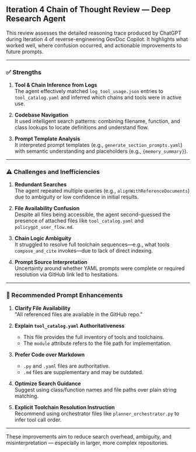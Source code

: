 ## Iteration 4 Chain of Thought Review — Deep Research Agent

This review assesses the detailed reasoning trace produced by ChatGPT during Iteration 4 of reverse-engineering GovDoc Copilot. It highlights what worked well, where confusion occurred, and actionable improvements to future prompts.

---

### ✅ Strengths

1. **Tool & Chain Inference from Logs**  
   The agent effectively matched `log_tool_usage.json` entries to `tool_catalog.yaml` and inferred which chains and tools were in active use.

2. **Codebase Navigation**  
   It used intelligent search patterns: combining filename, function, and class lookups to locate definitions and understand flow.

3. **Prompt Template Analysis**  
   It interpreted prompt templates (e.g., `generate_section_prompts.yaml`) with semantic understanding and placeholders (e.g., `{memory_summary}`).

---

### ⚠️ Challenges and Inefficiencies

1. **Redundant Searches**  
   The agent repeated multiple queries (e.g., `alignWithReferenceDocuments`) due to ambiguity or low confidence in initial results.

2. **File Availability Confusion**  
   Despite all files being accessible, the agent second-guessed the presence of attached files like `tool_catalog.yaml` and `policygpt_user_flow.md`.

3. **Chain Logic Ambiguity**  
   It struggled to resolve full toolchain sequences—e.g., what tools `compose_and_cite` invokes—due to lack of direct indexing.

4. **Prompt Source Interpretation**  
   Uncertainty around whether YAML prompts were complete or required resolution via GitHub link led to hesitations.

---

### 📌 Recommended Prompt Enhancements

1. **Clarify File Availability**  
   "All referenced files are available in the GitHub repo."

2. **Explain `tool_catalog.yaml` Authoritativeness**  
   - This file provides the full inventory of tools and toolchains.
   - The `module` attribute refers to the file path for implementation.

3. **Prefer Code over Markdown**  
   - `.py` and `.yaml` files are authoritative.
   - `.md` files are supplementary and may be outdated.

4. **Optimize Search Guidance**  
   Suggest using class/function names and file paths over plain string matching.

5. **Explicit Toolchain Resolution Instruction**  
   Recommend using orchestrator files like `planner_orchestrator.py` to infer tool call order.

---

These improvements aim to reduce search overhead, ambiguity, and misinterpretation — especially in larger, more complex repositories.